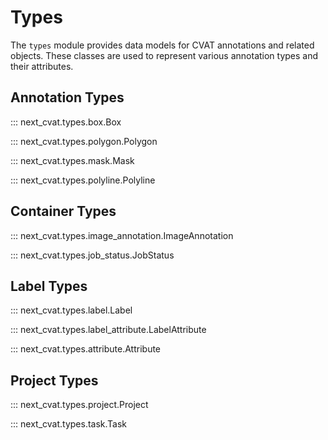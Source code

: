 # Types

The `types` module provides data models for CVAT annotations and related objects. These classes are used to represent various annotation types and their attributes.

## Annotation Types

::: next_cvat.types.box.Box

::: next_cvat.types.polygon.Polygon

::: next_cvat.types.mask.Mask

::: next_cvat.types.polyline.Polyline

## Container Types

::: next_cvat.types.image_annotation.ImageAnnotation

::: next_cvat.types.job_status.JobStatus

## Label Types

::: next_cvat.types.label.Label

::: next_cvat.types.label_attribute.LabelAttribute

::: next_cvat.types.attribute.Attribute

## Project Types

::: next_cvat.types.project.Project

::: next_cvat.types.task.Task

